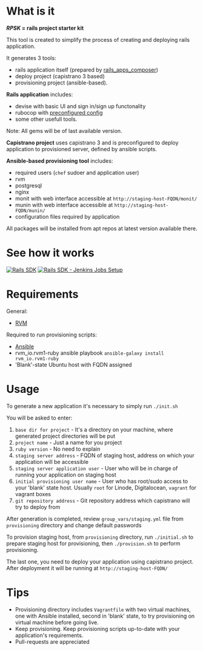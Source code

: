 What is it
==========

**_RPSK_ = rails project starter kit**

This tool is created to simplify the process of creating and deploying rails application.

It generates 3 tools:

- rails application itself (prepared by [rails\_apps\_composer](https://github.com/RailsApps/rails_apps_composer))
- deploy project (capistrano 3 based)
- provisioning project (ansible-based).

**Rails application** includes:

- devise with basic UI and sign in/sign up functonality
- rubocop with [preconfigured config](https://github.com/Gera-IT/gerait_rubocop_config)
- some other usefull tools.

Note: All gems will be of last available version.

**Capistrano project** uses capistrano 3 and is preconfigured to deploy application to provisioned server, defined by ansible scripts.

**Ansible-based provisioning tool** includes:

- required users (`chef` sudoer and application user)
- rvm
- postgresql
- nginx
- monit with web interface accessible at `http://staging-host-FQDN/monit/`
- munin with web interface accessible at `http://staging-host-FQDN/munin/`
- configuration files required by application

All packages will be installed from apt repos at latest version available there.

See how it works
================

[![Rails SDK](http://img.youtube.com/vi/yvJQa9T5_d0/0.jpg)](http://www.youtube.com/watch?v=y99vbWThyx8)
[![Rails SDK - Jenkins Jobs Setup](https://i.ytimg.com/vi/wIOxa2wGMcU/1.jpg)](https://youtu.be/wIOxa2wGMcU)

Requirements
============

General:

- [RVM](http://rvm.io/)

Required to run provisioning scripts:

- [Ansible](http://docs.ansible.com/ansible/intro_installation.html)
- rvm_io.rvm1-ruby ansible playbook `ansible-galaxy install rvm_io.rvm1-ruby`
- 'Blank'-state Ubuntu host with FQDN assigned

Usage
=====

To generate a new application it's necessary to simply run `./init.sh`

You will be asked to enter:

1. `base dir for project` - It's a directory on your machine, where generated project directories will be put
2. `project name` - Just a name for you project
3. `ruby version` - No need to explain
4. `staging server address` - FQDN of staging host, address on which your application will be accessible
5. `staging server application user` - User who will be in charge of running your application on staging host
6. `initial provisioning user name` - User who has root/sudo access to your 'blank' state host. Usually `root` for Linode, Digitalocean, `vagrant` for vagrant boxes
7. `git repository address` - Git repository address which capistrano will try to deploy from

After generation is completed, review `group_vars/staging.yml` file from `provisioning` directory and change default passwords

To provision staging host, from `provisioning` directory, run `./initial.sh` to prepare staging host for provisioning, then `./provision.sh` to perform provisioning.

The last one, you need to deploy your application using capistrano project. After deployment it will be running at `http://staging-host-FQDN/`

Tips
====

- Provisioning directory includes `Vagrantfile` with two virtual machines, one with Ansible installed, second in 'blank' state, to try provisioning on virtual machine before going live.
- Keep provisioning. Keep provisioning scripts up-to-date with your application's requirements.
- Pull-requests are appreciated
